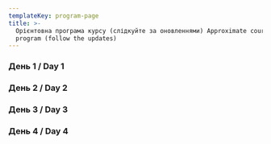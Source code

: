 ```yaml
---
templateKey: program-page
title: >-
  Орієнтовна програма курсу (слідкуйте за оновленнями) Approximate cource
  program (follow the updates)
---
```

### День 1 / Day 1

### День 2 / Day 2

### День 3 / Day 3

### День 4 / Day 4
